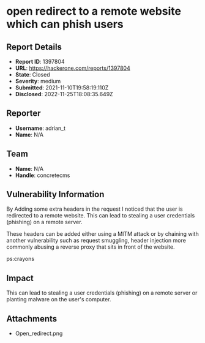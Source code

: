 # open redirect to a remote website which can phish users

## Report Details
- **Report ID**: 1397804
- **URL**: https://hackerone.com/reports/1397804
- **State**: Closed
- **Severity**: medium
- **Submitted**: 2021-11-10T19:58:19.110Z
- **Disclosed**: 2022-11-25T18:08:35.649Z

## Reporter
- **Username**: adrian_t
- **Name**: N/A

## Team
- **Name**: N/A
- **Handle**: concretecms

## Vulnerability Information
By Adding some extra headers in the request I noticed that  the user is redirected to a remote website. This can lead to stealing a user credentials (phishing) on a remote server.

These headers can be added either using a MITM attack or by chaining with another vulnerability such as request smuggling, header injection more commonly abusing a reverse proxy that sits in front of the website.

ps:crayons

## Impact

This can lead to stealing a user credentials (phishing) on a remote server or planting malware on the user's computer.

## Attachments
- Open_redirect.png
